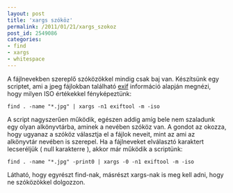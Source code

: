 ```yaml
---
layout: post
title: 'xargs szóköz'
permalink: /2011/01/21/xargs_szokoz
post_id: 2549086
categories: 
- find
- xargs
- whitespace
---
```


A fájlnevekben szereplő szóközökkel mindig csak baj van. Készítsünk egy scriptet, ami a jpeg fájlokban található 
[exif](/2010/05/14/exiftool) információ alapján megnézi, hogy milyen ISO értékekkel fényképeztünk: 
```
find . -name "*.jpg" | xargs -n1 exiftool -m -iso
``` 
A script nagyszerűen működik, egészen addig amíg bele nem szaladunk egy olyan alkönyvtárba, aminek a nevében szóköz van. A gondot az okozza, hogy ugyanaz a szóköz választja el a fájlok neveit, mint az ami az alkönyvtár nevében is szerepel. Ha a fájlneveket elválasztó karaktert lecseréljük ( null karakterre ), akkor már működik a scriptünk: 
```
find . -name "*.jpg" -print0 | xargs -0 -n1 exiftool -m -iso
``` 
Látható, hogy egyrészt find-nak, másrészt xargs-nak is meg kell adni, hogy ne szóközökkel dolgozzon.